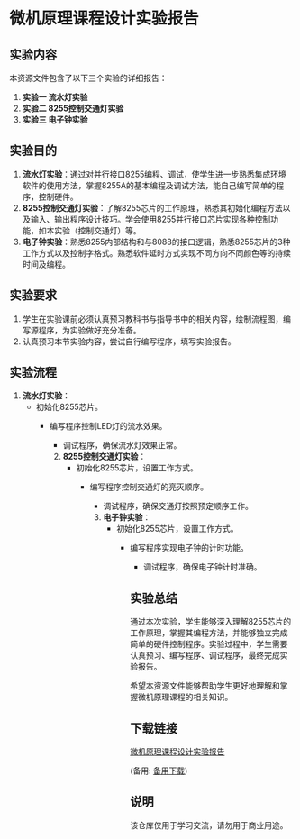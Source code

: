 # 微机原理课程设计实验报告

## 实验内容

本资源文件包含了以下三个实验的详细报告：

1. **实验一 流水灯实验**
2. **实验二 8255控制交通灯实验**
3. **实验三 电子钟实验**

## 实验目的

1. **流水灯实验**：通过对并行接口8255编程、调试，使学生进一步熟悉集成环境软件的使用方法，掌握8255A的基本编程及调试方法，能自己编写简单的程序，控制硬件。
2. **8255控制交通灯实验**：了解8255芯片的工作原理，熟悉其初始化编程方法以及输入、输出程序设计技巧。学会使用8255并行接口芯片实现各种控制功能，如本实验（控制交通灯）等。
3. **电子钟实验**：熟悉8255内部结构和与8088的接口逻辑，熟悉8255芯片的3种工作方式以及控制字格式。熟悉软件延时方式实现不同方向不同颜色等的持续时间及编程。

## 实验要求

1. 学生在实验课前必须认真预习教科书与指导书中的相关内容，绘制流程图，编写源程序，为实验做好充分准备。
2. 认真预习本节实验内容，尝试自行编写程序，填写实验报告。

## 实验流程

1. **流水灯实验**：
   - 初始化8255芯片。
      - 编写程序控制LED灯的流水效果。
         - 调试程序，确保流水灯效果正常。

         2. **8255控制交通灯实验**：
            - 初始化8255芯片，设置工作方式。
               - 编写程序控制交通灯的亮灭顺序。
                  - 调试程序，确保交通灯按照预定顺序工作。

                  3. **电子钟实验**：
                     - 初始化8255芯片，设置工作方式。
                        - 编写程序实现电子钟的计时功能。
                           - 调试程序，确保电子钟计时准确。

                           ## 实验总结

                           通过本次实验，学生能够深入理解8255芯片的工作原理，掌握其编程方法，并能够独立完成简单的硬件控制程序。实验过程中，学生需要认真预习、编写程序、调试程序，最终完成实验报告。

                           希望本资源文件能够帮助学生更好地理解和掌握微机原理课程的相关知识。

                           ## 下载链接
                           [微机原理课程设计实验报告](https://pan.quark.cn/s/000ee4829b11) 

                           (备用: [备用下载](https://pan.baidu.com/s/1iVDokpG-xXb-pD7XWlIZgg?pwd=1234))

                           ## 说明

                           该仓库仅用于学习交流，请勿用于商业用途。

